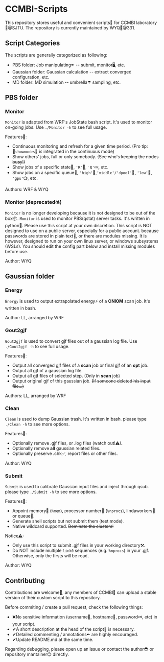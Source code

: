 # CCMBI-Scripts
This repository stores useful and convenient scripts📑 for CCMBI laboratory🤼@SJTU.
The repository is currently maintained by WYQ🤪@331.

## Script Categories
The scripts are generally categorized as following:
* PBS folder: Job manipulating✒ -- submit, monitor🖥, etc.
* Gaussian folder: Gaussian calculation -- extract converged configuration, etc.
* MD folder: MD simulation -- umbrella☂ sampling, etc.

## PBS folder

### Monitor
`Monitor` is adapted from WRF's JobState bash script. It's used to monitor on-going jobs. Use `./Monitor -h` to see full usage.

Features🍔:
* Continuous monitoring and refresh for a given time period. (Pro tip: 💠`shownodes`💠 is integrated in the continuous mode)
* Show others' jobs, full or only somebody. ~~(See who's keeping the nodes busy!)~~
* Show jobs of a specific state🗽, `'R'`🏃‍, `'Q'`💤, etc.
* Show jobs on a specific queue🚥, `'high'`🔺,`'middle'/'dpool'`🔹, `'low'`🔻, `'gpu'`📺, etc.

Authors: WRF & WYQ

### Monitor (deprecated☣)
`Monitor` is no longer developing because it is not designed to be out of the box📦.
`Monitor` is used to monitor PBS(qstat) server tasks. It's written in python🐍.
Please use this script at your own discretion.
This script is NOT designed to use on a public server, especially for a public account.
because passwords are stored in plain text🧻, or there are modules missing.
It is however, designed to run on your own linux server, or windows subsystems (WSLs).
You should edit the config part below and install missing modules before use.

Author: WYQ

## Gaussian folder
### Energy
`Energy` is used to output extrapolated energy⚡ of a **ONIOM** scan job. It's written in bash.

Author: LL, arranged by WRF

### Gout2gjf
`Gout2gjf` is used to convert gjf files out of a gaussian log file. Use `./Gout2gjf -h` to see full usage.

Features🍔:
* Output all converged gjf files of a **scan** job or final gjf of an **opt** job.
* Output all gjf of a gaussian log file.
* Output all gjf files of selected step. (Only in **scan** job)
* Output original gjf of this gaussian job. ~~(If someone deleted his input file...)~~

Authors: LL, arranged by WRF

### Clean
`Clean` is used to dump Gaussian trash. It's written in bash.
please type `./Clean -h` to see more options.

Features🍔:
* Optionally remove .gjf files, or .log files (watch out!⚠).
* Optionally remove **all** gaussian related files.
* Optionally preserve .chk✅, report files or other files.

Author: WYQ

### Submit
`Submit` is used to calibrate Gaussian input files and inject through qsub.
please type `./Submit -h` to see more options.

Features🍔:
* Appoint memory🤔 (`%mem`), processor number💠 (`%nprocs`), lindaworkers👷‍️ or queue🚥.
* Generate shell scripts but not submit them (test mode).
* Native wildcard supported. ~~Dominate the clusters!~~

Notice⚠:
* Only use this script to submit .gjf files in your working directory⚒.
* Do NOT include multiple `link0` sequences (e.g. `%nprocs`) in your .gjf. Otherwise, only the firsts will be read.

Author: WYQ

## Contributing
Contributions are welcome💖, any members of CCMBI🤼 can upload a stable version of their custom script to this repository.

Before commiting / create a pull request, check the following things:
* ❌No sensitive information (username👥, hostname🎯, password🗝, etc) in your script.
* ✔A short description at the head of the script📜 is necessary.
* ✔Detailed commenting / annotations✒ are highly encouraged.
* ✔Update README.md at the same time.

Regarding debugging, please open up an issue or contact the author😎 or repository mantainer😉 directly.